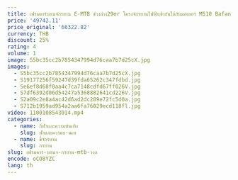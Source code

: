 ```yaml
---
title: เฟรมคาร์บอนจักรยาน E-MTB ช่วงล่าง29er โครงจักรยานไฟฟ้าเข้ากันได้กับมอเตอร์ M510 Bafang มอเตอร์250W และแบตเตอรี่
price: '49742.11'
price_original: '66322.82'
currency: THB
discount: 25%
rating: 4
volume: 1
image: S5bc35cc2b7854347994d76caa7b7d25cX.jpg
images:
  - S5bc35cc2b7854347994d76caa7b7d25cX.jpg
  - S19177256f59247d39fda65262c347fdbd.jpg
  - Se6ef8d68f0aa4c7ca7148cdfd67ff026V.jpg
  - S7df6392d06d54247a5368882641cd226V.jpg
  - S2a09c2e8a4ac42d6ad2dc209e72fc5d0a.jpg
  - S712b1959ad954a2aa6fa76029ecd118fl.jpg
video: 1100108543014.mp4
categories:
  - name: กีฬาและความบันเทิง
    slug: ฬาและความบ-นเท
  - name: ขี่จักรยาน
    slug: กรยาน
slug: เฟรมคาร-บอนจ-กรยาน-mtb-วงล
encode: oCO8YZC
lang: th
---
```

  